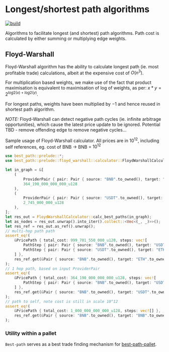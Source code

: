 # Longest/shortest path algorithms

[![build](../../workflows/build/badge.svg)](../../actions/workflows/build.yml)

Algorithms to facilitate longest (and shortest) path algorithms. Path cost is calculated by either summing or multiplying edge weights.

## Floyd-Warshall

Floyd-Warshall algorithm has the ability to calculate longest path (ie. most profitable trade) calculations, albeit at the expensive cost of $O(n^3)$.

For multiplication based weights, we make use of the fact that product maximisation is equivalent to maximisation of log of weights, as per: $x*y = 2^{log2(x) + log2(y)}$.

For longest paths, weights have been multiplied by $-1$ and hence reused in shortest path algorithm.

_NOTE:_ Floyd-Warshall can detect negative path cycles (ie. infinite arbitrage opportunities), which cause the latest price update to be ignored. Potential TBD - remove offending edge to remove negative cycles...

Sample usage of Floyd-Warshall calculator. All prices are in $10^{12}$, including self references, eg. cost of BNB -> BNB = $10^{12}$

```rust
use best_path::prelude::*;
use best_path::prelude::floyd_warshall::calculator::FloydWarshallCalculator;

let in_graph = &[
    (
        ProviderPair { pair: Pair { source: "BNB".to_owned(), target: "USDT".to_owned() }, provider: "CRYPTO_COMPARE".to_owned() },
        364_190_000_000_000_u128
    ),
    (
        ProviderPair { pair: Pair { source: "USDT".to_owned(), target: "ETH".to_owned() }, provider: "COINGECKO".to_owned() },
        2_745_000_000_u128
    ),
];
let res_out = FloydWarshallCalculator::calc_best_paths(in_graph);
let as_nodes = res_out.unwrap().into_iter().collect::<Vec<(_, _)>>();
let res_ref = res_out.as_ref().unwrap();
// multi-hop path path
assert_eq!(
    &PricePath { total_cost: 999_701_550_000_u128, steps: vec![
        PathStep { pair: Pair { source: "BNB".to_owned(), target: "USDT".to_owned() }, provider: "CRYPTO_COMPARE".to_owned(), cost: 364_190_000_000_000_u128 },
        PathStep { pair: Pair { source: "USDT".to_owned(), target: "ETH".to_owned() }, provider: "COINGECKO".to_owned(), cost: 2_745_000_000_u128 }
    ] },
    res_ref.get(&Pair { source: "BNB".to_owned(), target: "ETH".to_owned() }).unwrap()
);
// 1 hop path, based on input ProviderPair
assert_eq!(
    &PricePath { total_cost: 364_190_000_000_000_u128, steps: vec![
        PathStep { pair: Pair { source: "BNB".to_owned(), target: "USDT".to_owned() }, provider: "CRYPTO_COMPARE".to_owned(), cost: 364_190_000_000_000_u128 }
    ] },
    res_ref.get(&Pair { source: "BNB".to_owned(), target: "USDT".to_owned() }).unwrap()
);
// path to self, note cost is still in scale 10^12
assert_eq!(
    &PricePath { total_cost: 1_000_000_000_000_u128, steps: vec![] },
    res_ref.get(&Pair { source: "BNB".to_owned(), target: "BNB".to_owned() }).unwrap()
);
```

### Utility within a pallet

`Best-path` serves as a best trade finding mechanism for [best-path-pallet](https://github.com/konrads/pallet-best-path).
